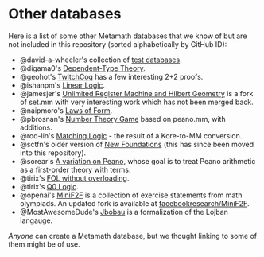 # Other databases

Here is a list of some other Metamath databases that we know of but are not
included in this repository (sorted alphabetically by GitHub ID):

* @david-a-wheeler's collection of [test databases](https://github.com/david-a-wheeler/metamath-test).
* @digama0's [Dependent-Type Theory](https://github.com/digama0/dtt.mm/blob/master/dtt.mm).
* @geohot's [TwitchCoq](https://github.com/geohot/twitchcoq/blob/master/metamath/realtwoplustwo.mm) has a few interesting 2+2 proofs.
* @ishanpm's [Linear Logic](https://github.com/ishanpm/metamathlinear/blob/master/linear.mm).
* @jamesjer's [Unlimited Register Machine and Hilbert Geometry](https://github.com/jamesjer/set.mm/blob/geometry/set.mm) is a fork of set.mm with very interesting work which has not been merged back.
* @naipmoro's [Laws of Form](https://naipmoro.github.io/lofmm/).
* @pbrosnan's [Number Theory Game](https://github.com/pbrosnan/ntg) based on peano.mm, with additions.
* @rod-lin's [Matching Logic](https://github.com/rod-lin/kore2mm/blob/master/prelude.mm) - the result of a Kore-to-MM conversion.
* @sctfn's older version of [New Foundations](https://github.com/sctfn/metamath-nf/blob/master/nf.mm) (this has since been moved into this repository).
* @sorear's [A variation on Peano](https://github.com/sorear/metamath-stuff/blob/master/yapeano.mm), whose goal is to treat Peano arithmetic as a first-order theory with terms.
* @tirix's [FOL without overloading](https://github.com/tirix/set-noov.mm).
* @tirix's [Q0 Logic](https://github.com/tirix/q0.mm).
* @openai's [MiniF2F](https://github.com/openai/miniF2F/tree/main/metamath) is a collection of exercise statements from math olympiads. An updated fork is available at [facebookresearch/MiniF2F](https://github.com/facebookresearch/miniF2F).
* @MostAwesomeDude's [Jbobau](https://github.com/MostAwesomeDude/brismu/blob/master/mm/jbobau.mm) is a formalization of the Lojban langauge.

*Anyone* can create a Metamath database, but we thought linking to some of them
might be of use.
